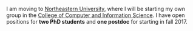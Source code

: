 I am moving to [Northeastern University](https://www.northeastern.edu), where I will be starting my own group in the [College of Computer and Information Science](https://www.ccis.northeastern.edu). I have open positions for **two PhD students** and **one postdoc** for starting in fall 2017. 